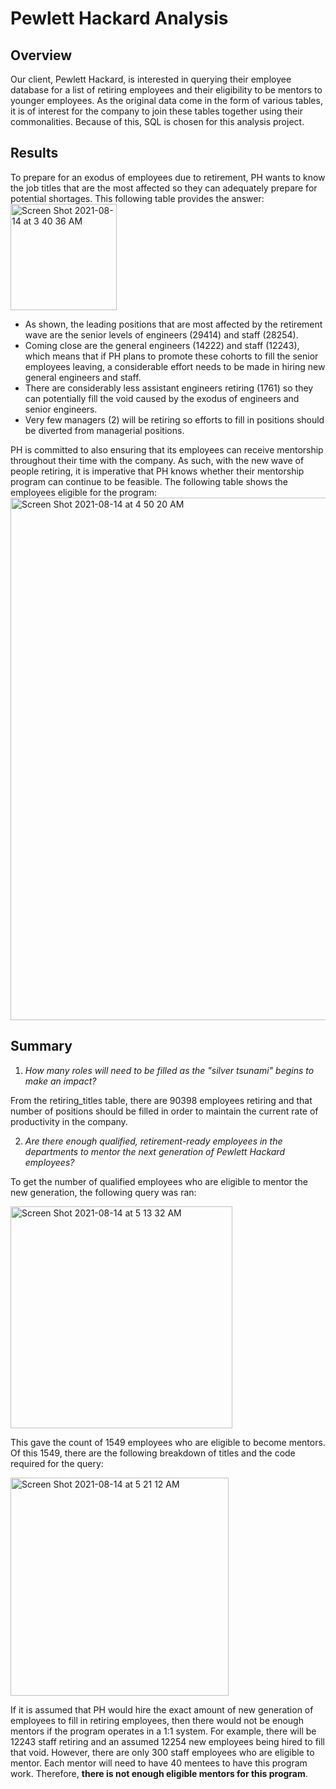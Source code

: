 # Pewlett Hackard Analysis

## Overview
Our client, Pewlett Hackard, is interested in querying their employee database for a list of retiring employees and their eligibility to be mentors to younger employees. As the original data come in the form of various tables, it is of interest for the company to join these tables together using their commonalities. Because of this, SQL is chosen for this analysis project.

## Results

To prepare for an exodus of employees due to retirement, PH wants to know the job titles that are the most affected so they can adequately prepare for potential shortages. This following table provides the answer:
<img width="170" alt="Screen Shot 2021-08-14 at 3 40 36 AM" src="https://user-images.githubusercontent.com/84816495/129439032-9f069858-b951-4a3d-baea-a5be4f735945.png">

- As shown, the leading positions that are most affected by the retirement wave are the senior levels of engineers (29414) and staff (28254). 
- Coming close are the general engineers (14222) and staff (12243), which means that if PH plans to promote these cohorts to fill the senior employees leaving, a considerable effort needs to be made in hiring new general engineers and staff. 
- There are considerably less assistant engineers retiring (1761) so they can potentially fill the void caused by the exodus of engineers and senior engineers.
- Very few managers (2) will be retiring so efforts to fill in positions should be diverted from managerial positions.

PH is committed to also ensuring that its employees can receive mentorship throughout their time with the company. As such, with the new wave of people retiring, it is imperative that PH knows whether their mentorship program can continue to be feasible. The following table shows the employees eligible for the program:
<img width="836" alt="Screen Shot 2021-08-14 at 4 50 20 AM" src="https://user-images.githubusercontent.com/84816495/129440577-d11b798d-5583-433a-89c7-d86653639476.png">

## Summary

1. _How many roles will need to be filled as the "silver tsunami" begins to make an impact?_

From the retiring_titles table, there are 90398 employees retiring and that number of positions should be filled in order to maintain the current rate of productivity in the company.

2. _Are there enough qualified, retirement-ready employees in the departments to mentor the next generation of Pewlett Hackard employees?_

To get the number of qualified employees who are eligible to mentor the new generation, the following query was ran:

<img width="355" alt="Screen Shot 2021-08-14 at 5 13 32 AM" src="https://user-images.githubusercontent.com/84816495/129441153-f53aa080-657e-4208-8777-8b9d0868841f.png">

This gave the count of 1549 employees who are eligible to become mentors. Of this 1549, there are the following breakdown of titles and the code required for the query:

<img width="349" alt="Screen Shot 2021-08-14 at 5 21 12 AM" src="https://user-images.githubusercontent.com/84816495/129441332-f2b02d8e-2028-4bcc-98f5-0a85894b6d39.png">

If it is assumed that PH would hire the exact amount of new generation of employees to fill in retiring employees, then there would not be enough mentors if the program operates in a 1:1 system. For example, there will be 12243 staff retiring and an assumed 12254 new employees being hired to fill that void. However, there are only 300 staff employees who are eligible to mentor. Each mentor will need to have 40 mentees to have this program work. Therefore, __there is not enough eligible mentors for this program__.
